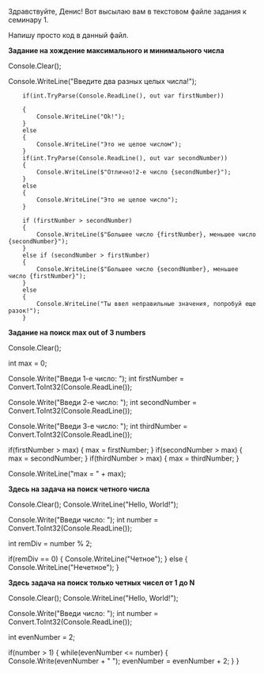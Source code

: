 Здравствуйте, Денис! Вот высылаю вам в текстовом файле задания к семинару 1.

Напишу просто код в данный файл.

**Задание на хождение максимального и минимального числа**

Console.Clear();

Console.WriteLine("Введите два разных целых числа!");

		if(int.TryParse(Console.ReadLine(), out var firstNumber))

		{
			Console.WriteLine("Ok!");
		}
		else
		{
			Console.WriteLine("Это не целое числом");
		}
		if(int.TryParse(Console.ReadLine(), out var secondNumber))
		{
			Console.WriteLine($"Отлично!2-е число {secondNumber}");
		}
		else
		{
			Console.WriteLine("Это не целое число");
		}

		if (firstNumber > secondNumber) 
		{
			Console.WriteLine($"Большее число {firstNumber}, меньшее число {secondNumber}");
		}
		else if (secondNumber > firstNumber)
		{
			Console.WriteLine($"Большее число {secondNumber}, меньшее число {firstNumber}");
		}
		else 
		{
			Console.WriteLine("Ты ввел неправильные значения, попробуй еще разок!");
        }

**Задание на поиск max out of 3 numbers**

Console.Clear();

int max = 0;

Console.Write("Введи 1-е число: ");
int firstNumber = Convert.ToInt32(Console.ReadLine());

Console.Write("Введи 2-е число: ");
int secondNumber = Convert.ToInt32(Console.ReadLine());

Console.Write("Введи 3-е число: ");
int thirdNumber = Convert.ToInt32(Console.ReadLine());

if(firstNumber > max)
{
    max = firstNumber;
}
if(secondNumber > max)
{
    max = secondNumber;
}
if(thirdNumber > max)
{
    max = thirdNumber;
}

Console.WriteLine("max = " + max);

**Здесь на задача на поиск четного числа**

Console.Clear();
Console.WriteLine("Hello, World!");

Console.Write("Введи число: ");
int number = Convert.ToInt32(Console.ReadLine());

int remDiv = number % 2;

if(remDiv == 0)
{
    Console.WriteLine("Четное");
}
else
{
    Console.WriteLine("Нечетное");
}

**Здесь задача на поиск только четных чисел от 1 до N**

Console.Clear();
Console.WriteLine("Hello, World!");

Console.Write("Введи число: ");
int number = Convert.ToInt32(Console.ReadLine());

int evenNumber = 2;

if(number > 1)
{
    while(evenNumber <= number)
    {
        Console.Write(evenNumber + " ");
        evenNumber = evenNumber + 2;
    }
}